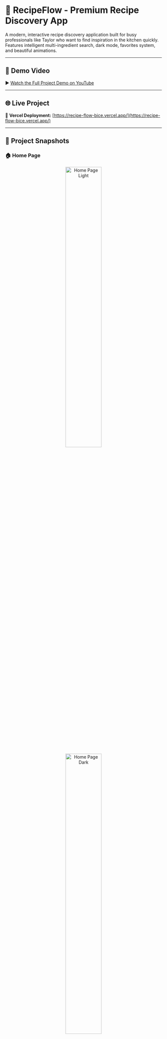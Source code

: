 # 🍳 RecipeFlow - Premium Recipe Discovery App

A modern, interactive recipe discovery application built for busy professionals like Taylor who want to find inspiration in the kitchen quickly. Features intelligent multi-ingredient search, dark mode, favorites system, and beautiful animations.

---

## 🎥 Demo Video

▶️ [Watch the Full Project Demo on YouTube](https://youtu.be/BXwW_Fk1Klo?si=RNHlcjgAI4sGC_9Y)

---

## 🌐 Live Project

🔗 **Vercel Deployment:** [https://recipe-flow-bice.vercel.app/](https://recipe-flow-bice.vercel.app/)

---

## 📸 Project Snapshots

### 🏠 Home Page
<p align="center">
  <img src="./snapshots/home page light snapshot.png" width="48%" alt="Home Page Light" style="margin:5px;"/>
  <img src="./snapshots/homepage dark snapshot.png" width="48%" alt="Home Page Dark" style="margin:5px;"/>
</p>

---

### 🔎 Searching Recipes
<p align="center">
  <img src="./snapshots/search with ingredients .png" width="48%" alt="Search With Ingredients" style="margin:5px;"/>
  <img src="./snapshots/loading recipe.png" width="48%" alt="Loading Recipe" style="margin:5px;"/>
</p>

---

### 🍽️ Recipe Details
<p align="center">
  <img src="./snapshots/recipe detail.png" width="48%" alt="Recipe Detail" style="margin:5px;"/>
  <img src="./snapshots/recipe detail ingrdnt.png" width="48%" alt="Recipe Ingredients" style="margin:5px;"/>
</p>

---

### ❤️ Favourite Items
<p align="center">
  <img src="./snapshots/favourite items.png" width="48%" alt="Favourite Items" style="margin:5px;"/>
  <img src="./snapshots/home page light snapshot.png" width="48%" alt="Another Snapshot" style="margin:5px;"/>
</p>

---

### 📱 Mobile Views
<p align="center">
  <img src="./snapshots/mobile landing page.jpg" width="30%" alt="Mobile Landing Page" style="margin:5px;"/>
  <img src="./snapshots/mobile search page.jpg" width="30%" alt="Mobile Search Page" style="margin:5px;"/>
  <img src="./snapshots/mobile favourites.jpg" width="30%" alt="Mobile Favourites" style="margin:5px;"/>
</p>



## 🎯 Why This Project?

**User Need:** Taylor is a busy professional who wants to cook when coming home but needs quick inspiration. They might want to:
- Cook based on ingredients they have (single or multiple)
- Browse recipes by category
- Get random recipe suggestions
- Save favorite recipes for later
- See detailed instructions with YouTube tutorials
- Quick access to recent searches

**Solution:** RecipeFlow provides multiple discovery methods with a beautiful, responsive interface that makes finding recipes enjoyable and quick. The app includes smart features like multi-ingredient intersection logic and persistent favorites.

## 🔧 Technology Stack

- **Framework:** SvelteKit (Svelte 5 with runes)
- **Styling:** Tailwind CSS v4 with custom design tokens
- **API:** TheMealDB API (free, no authentication required)
- **State Management:** Svelte stores and reactive variables ($state, $derived)
- **Animations:** Custom CSS keyframes and Tailwind transitions
- **Storage:** localStorage for theme, favorites, and search history
- **Icons:** Unicode emojis for visual hierarchy

## 📡 API Used

**TheMealDB API** - Free recipe database with no authentication:
- `GET /filter.php?i={ingredient}` - Search by ingredient
- `GET /filter.php?c={category}` - Search by category
- `GET /random.php` - Get random recipe
- `GET /lookup.php?i={mealId}` - Get full recipe details

### Smart Multi-Ingredient Search Logic

The app implements intelligent intersection logic that the API doesn't natively support:

**How it works:**
1. User enters: "chicken, onion, garlic"
2. App splits into array: ["chicken", "onion", "garlic"]
3. Fetches recipes for EACH ingredient separately
4. Counts how many ingredients each recipe contains
5. Filters to show only recipes with at least 50% ingredient match
6. Sorts by match count (recipes with more matching ingredients appear first)
7. Displays match count badge on each card (e.g., "2/3")

**Example:** Search for 5 ingredients → Shows recipes with 3+ matching ingredients first, then 2 matching, etc.

## 🎨 Features

### Core Functionality
- **Multi-Ingredient Search** - Find recipes with multiple ingredients using smart intersection logic
- **Single Ingredient Search** - Quick search for recipes with one ingredient
- **Browse by Category** - Explore different meal types (Seafood, Dessert, etc.)
- **Random Recipe** - Get inspired with AI-powered random suggestions
- **Detailed Recipe View** - Full ingredients, step-by-step instructions, and YouTube tutorials
- **Favorites System** - Save recipes with heart icon, persisted to localStorage
- **Search History** - Quick access to last 10 searches
 


### UI/UX Enhancements
- **Dark/Light Mode** - Toggle theme with system preference detection, persisted to localStorage  
- **Skeleton Loaders** - Beautiful shimmer loading states while fetching recipes  
- **Smooth Animations** - Staggered card animations, fade-ins, and hover effects  
- **Error Handling** - Friendly messages for no results or network errors  
- **Loading States** - Visual feedback during API calls  
- **Mobile Responsive** - Works perfectly on all screen sizes (mobile, tablet, desktop)  
- **Warm Color Palette** - Culinary-inspired design with orange/amber tones  
- **Cursor Feedback** - Hand cursor on all clickable elements

### Code Quality
- **Modular Components** - Separate components for search, grid, detail, favorites, and history
- **Meaningful Names** - Clear variable and function names throughout
- **Comments** - Inline comments explaining key logic
- **Error Boundaries** - Try-catch blocks for all API calls
- **Accessibility** - Semantic HTML, ARIA attributes, keyboard navigation
- **Performance** - Optimized re-renders with Svelte reactivity

## 🛠️ Edge Cases Handled

1. **No Results Found** - Shows friendly message suggesting alternative searches
2. **Network Errors** - Catches and displays error messages gracefully
3. **Missing Data** - Handles recipes with missing ingredients or instructions
4. **Empty Ingredients** - Filters out empty ingredient slots (API returns 20 slots)
5. **Long Instructions** - Splits by periods and numbers steps for readability
6. **Missing Images** - Uses fallback styling if image fails to load
7. **Disabled States** - Prevents multiple submissions while loading
8. **Multiple Ingredients** - Properly intersects results to show only relevant recipes
9. **Partial Matches** - Shows recipes with some (not all) searched ingredients
10. **localStorage Errors** - Gracefully handles storage quota exceeded
11. **YouTube URL Parsing** - Handles various YouTube URL formats
12. **Empty Search** - Prevents empty searches and shows helpful message

## 📱 Responsive Design

- **Mobile (< 640px)** - Single column grid, optimized touch targets, stacked layout
- **Tablet (640px - 1024px)** - Two column grid with adjusted spacing
- **Desktop (> 1024px)** - Three column grid with enhanced spacing and hover effects

## 🚀 Getting Started

### Prerequisites
- Node.js v16+ and npm

### Installation
\`\`\`bash
# Clone the repository
git clone <repo-url>

# Install dependencies
npm install

# Run development server
npm run dev

# Open http://localhost:5173
\`\`\`

### Build for Production
\`\`\`bash
npm run build
npm run preview
\`\`\`

## 📦 Project Structure

\`\`\`
src/  
├── routes/  
│   ├── +page.svelte              # Main page with state management    
│   └── +layout.svelte            # Root layout with theme provider  
├── lib/  
│   ├── stores/  
│   │   ├── theme.ts              # Dark/light mode store  
│   │   ├── favorites.ts          # Favorites management  
│   │   └── search-history.ts     # Search history store  
│   └── components/  
│       ├── recipe-search.svelte       # Search interface  
│       ├── recipe-grid.svelte         # Recipe cards grid  
│       ├── recipe-detail.svelte       # Recipe modal with details  
│       ├── recipe-skeleton.svelte     # Loading skeleton  
│       ├── favorite-button.svelte     # Heart icon for favorites  
│       ├── search-history.svelte      # Recent searches dropdown  
│       ├── theme-toggle.svelte        # Dark/light mode toggle  
│       ├── youtube-embed.svelte       # YouTube video embed  
│       ├── ai-suggestion-button.svelte # AI-powered suggestions  
│       └── recipe-suggestions.svelte  # Initial page suggestions  
└── app.css                       # Tailwind config + custom animations  
\`\`\`

## 🎨 Design Decisions

- **Warm Color Palette** - Orange (#FF8C42) and amber tones evoke cooking and warmth
- **Card-Based Layout** - Familiar pattern for recipe browsing
- **Modal for Details** - Keeps context while viewing full recipes
- **Emoji Icons** - Adds personality and visual hierarchy
- **Smooth Animations** - Fade-ins and hover effects feel premium
- **Dark Mode** - Reduces eye strain and provides modern aesthetic
- **Skeleton Loaders** - Better perceived performance than spinners
- **localStorage Persistence** - Remembers user preferences and favorites

## 🔄 State Flow

\`\`\`
User Input (Search/Category/Random/Favorites)
    ↓
handleSearch() - Fetch from API
    ↓
Multi-ingredient intersection logic (if multiple ingredients)
    ↓
Sort by ingredient match count
    ↓
Update recipes array
    ↓
Display RecipeGrid with skeleton loaders
    ↓
User clicks recipe
    ↓
handleSelectRecipe() - Fetch full details
    ↓
Display RecipeDetail modal with YouTube embed
    ↓
User can save to favorites (persisted to localStorage)
\`\`\`

## 🌟 "Wow" Details

- Animated loading spinner with gradient border and pulsing glow
- Staggered skeleton loaders with shimmer effect
- Smooth fade-in animations for recipe cards
- Image zoom and rotate on hover
- Numbered instruction steps with animations
- Gradient overlay on hover with "View Recipe" indicator
- Sticky header with backdrop blur
- Smooth modal transitions with scale animation
- Dark mode with smooth color transitions
- Heart icon animation when favoriting
- Search history with quick-access buttons
- AI-powered suggestion button with random ingredient selection
- YouTube video embeds with responsive sizing

## 📝 Implementation Notes

### Multi-Ingredient Search Algorithm
\`\`\`javascript
- Fetch recipes for each ingredient
- Create a map: mealId -> { meal, matchCount }
- Filter recipes with at least 50% ingredient match
- Sort by matchCount descending
- Display with match count badge
\`\`\`

### localStorage Keys
- `recipeflow-theme` - Current theme (light/dark)
- `recipeflow-favorites` - Array of favorite meal IDs
- `recipeflow-search-history` - Array of recent searches

### API Rate Limiting
- TheMealDB has no official rate limit but is free
- App batches requests efficiently
- Caches results in component state

## 🎓 Learning Outcomes

This project demonstrates:
- Advanced API integration with multi-fetch intersection logic
- Responsive design patterns with Tailwind CSS
- Component composition and reusability in Svelte
- State management with Svelte stores and reactivity
- CSS animations and transitions for polish
- localStorage for data persistence
- Error handling and edge case management
- Accessibility best practices
- Dark mode implementation
- User experience optimization

## 🚀 Deployment

Deploy to static host:
- **Vercel Deployed Link** : https://recipe-flow-bice.vercel.app/

Chatgpt discussion link:
- https://chatgpt.com/share/6901acd3-86b8-8001-962e-f6f8c49b10ca

## 🙏 Credits

- **API:** TheMealDB (https://www.themealdb.com/)
- **Framework:** SvelteKit (https://kit.svelte.dev/)
- **Styling:** Tailwind CSS (https://tailwindcss.com/)
